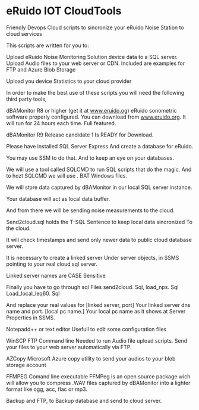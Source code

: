 # eRuido IOT CloudTools
Friendly Devops Cloud scripts  to sincronize your eRuido Noise Station to cloud services

This scripts are written for you to:

Upload eRuido Noise Monitoring Solution device data to a SQL server.
Upload Audio files to your web server or CDN. 
Included are examples for FTP and Azure Blob Storage

Upload you device Statistics to your cloud provider

In order to make the best use of these scripts you will need the following third party tools,

dBAMonitor R8 or higher (get it at www.eruido.og)
  eRuido sonometric software properly configured. 
  You can download from www.eruido.org. It will run for 24 hours each time. Full featured.

  dBAMonitor R9 Release candidate 1
Is READY  for Download. 

Please have installed 
SQL Server Express
And create a database for eRuido. 

You may use SSM to do that. 
And to keep an eye on
your databases. 

We will use a tool called 
SQLCMD to run SQL scripts that 
do the magic. And to hozt 
SQLCMD we will use . BAT 
Windows files. 

We will store data captured by 
dBAMonitor in our local SQL 
server instance. 

Your database will act as local 
data buffer. 

And from there we will be sending
 noise measurements to the cloud.

 Send2cloud.sql holds the T-SQL
Sentence to keep local data sincronized
To the cloud. 

It will check timestamps and send
only newer data to public cloud database 
server. 

It is necessary to create a linked server
Under server objects, in SSMS pointing 
to your real cloud sql server.

Linked server names are CASE Sensitive

Finally you have to go through sql 
Files 
send2cloud. Sql, 
load_nps. Sql
Load_local_leq60. Sql

And replace your real values for
[linked server, port] 
    Your linked server dns name and port. 
[local pc name.] 
     Your local pc name as it shows at
     Server Properties in SSMS. 

Notepadd++ or text editor
  Usefull to edit some configuration files
  
WinSCP FTP Command line
  Needed to run Audio file upload scripts. Send your files to your web server automatically via FTP.
  
AZCopy
  Microsoft Azure copy utility to send your audios to your blob storage account

FFMPEG Comand line executable
  FFMPeg is an open source package wich will allow you to compress .WAV files captured by dBAMonitor into a lighter format like ogg, acc, flac or mp3.
  
Backup and FTP, to 
Backup database and send to cloud server. 

